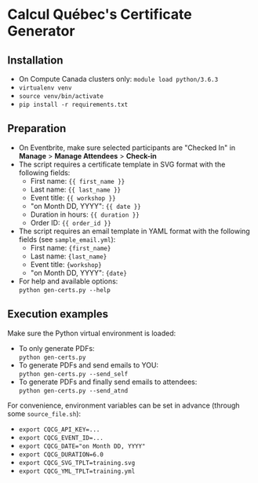 # Calcul Québec's Certificate Generator

## Installation
* On Compute Canada clusters only: `module load python/3.6.3`
* `virtualenv venv`
* `source venv/bin/activate`
* `pip install -r requirements.txt`

## Preparation
* On Eventbrite, make sure selected participants are "Checked In" in **Manage** > **Manage Attendees** > **Check-in**
* The script requires a certificate template in SVG format with the following fields:
  - First name: `{{ first_name }}`
  - Last name: `{{ last_name }}`
  - Event title: `{{ workshop }}`
  - "on Month DD, YYYY": `{{ date }}`
  - Duration in hours: `{{ duration }}`
  - Order ID: `{{ order_id }}`
* The script requires an email template in YAML format with the following fields (see `sample_email.yml`):
  - First name: `{first_name}`
  - Last name: `{last_name}`
  - Event title: `{workshop}`
  - "on Month DD, YYYY": `{date}`
* For help and available options:  
  `python gen-certs.py --help`

## Execution examples
Make sure the Python virtual environment is loaded:
* To only generate PDFs:  
  `python gen-certs.py`
* To generate PDFs and send emails to YOU:  
  `python gen-certs.py --send_self`
* To generate PDFs and finally send emails to attendees:  
  `python gen-certs.py --send_atnd`

For convenience, environment variables can be set in advance (through some `source_file.sh`):
* `export CQCG_API_KEY=...`
* `export CQCG_EVENT_ID=...`
* `export CQCG_DATE="on Month DD, YYYY"`
* `export CQCG_DURATION=6.0`
* `export CQCG_SVG_TPLT=training.svg`
* `export CQCG_YML_TPLT=training.yml`
